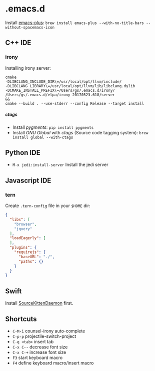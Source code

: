 # .emacs.d

Install [emacs-plus](https://github.com/d12frosted/homebrew-emacs-plus): `brew install emacs-plus --with-no-title-bars --without-spacemacs-icon`

## C++ IDE
### irony
Installing irony server:
```
cmake
-DLIBCLANG_INCLUDE_DIR\=/usr/local/opt/llvm/include/
-DLIBCLANG_LIBRARY\=/usr/local/opt/llvm/lib/libclang.dylib
-DCMAKE_INSTALL_PREFIX\=/Users/gs/.emacs.d/irony/
/Users/gs/.emacs.d/elpa/irony-20170523.618/server
&&
cmake --build . --use-stderr --config Release --target install
```

##### ctags
- Install *pygments*:
  `pip install pygments`
- Install *GNU Global* with *ctags* (Source code tagging system):
  `brew install global --with-ctags`

## Python IDE
- `M-x jedi:install-server` Install the jedi server

## Javascript IDE
### tern
Create `.tern-config` file in your `$HOME` dir:

```json
{
  "libs": [
    "browser",
    "jquery"
  ],
  "loadEagerly": [
  ],
  "plugins": {
    "requirejs": {
      "baseURL": "./",
      "paths": {}
    }
  }
}
```

## Swift
Install [SourceKittenDaemon](https://github.com/terhechte/SourceKittenDaemon/releases/) first.

## Shortcuts
- `C-M-i`      counsel-irony auto-complete
- `C-p-p`      projectile-switch-project
- `C-q <tab>`  insert tab
- `C-x C--`    decrease font size
- `C-x C-+`    increase font size
- `F3`         start keyboard macro
- `F4`         define keyboard macro/insert macro
